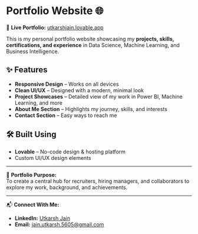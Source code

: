 # Portfolio Website 🌐

🚀 **Live Portfolio:** [utkarshjain.lovable.app](https://utkarshjain.lovable.app)

This is my personal portfolio website showcasing my **projects, skills, certifications, and experience** in Data Science, Machine Learning, and Business Intelligence.  

## ✨ Features
- **Responsive Design** – Works on all devices
- **Clean UI/UX** – Designed with a modern, minimal look
- **Project Showcases** – Detailed view of my work in Power BI, Machine Learning, and more
- **About Me Section** – Highlights my journey, skills, and interests
- **Contact Section** – Easy ways to reach me

## 🛠 Built Using
- **Lovable** – No-code design & hosting platform
- Custom UI/UX design elements

---

💼 **Portfolio Purpose:**  
To create a central hub for recruiters, hiring managers, and collaborators to explore my work, background, and achievements.

---

📬 **Connect With Me:**  
- **LinkedIn:** [Utkarsh Jain](https://linkedin.com/in/utkarshjain)  
- **Email:** jain.utkarsh.5605@gmail.com
